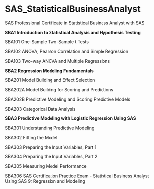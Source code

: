 # SAS_StatisticalBusinessAnalyst
SAS Professional Certificate in Statistical Business Analyst with SAS


**SBA1 Introduction to Statistical Analysis and Hypothesis Testing**

SBA101 One-Sample Two-Sample t Tests

SBA102 ANOVA, Pearson Correlation and Simple Regression

SBA103 Two-way ANOVA and Multiple Regressions


**SBA2 Regression Modeling Fundamentals**

SBA201 Model Building and Effect Selection

SBA202A Model Building for Scoring and Predictions

SBA202B Predictive Modeling and Scoring Predictive Models

SBA203 Categorical Data Analysis


**SBA3 Predictive Modeling with Logistic Regression Using SAS**

SBA301 Understanding Predictive Modeling

SBA302 Fitting the Model

SBA303 Preparing the Input Variables, Part 1

SBA304 Preparing the Input Variables, Part 2

SBA305 Measuring Model Performance

SBA306 SAS Certification Practice Exam - Statistical Business Analyst Using SAS 9: Regression and Modeling
